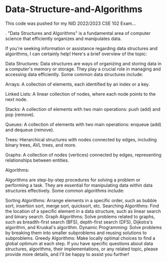 # Data-Structure-and-Algorithms
This code was pushed for my NID 2022/2023 CSE 102 Exam...


. "Data Structures and Algorithms" is a fundamental area of computer science that efficiently organizes and manipulates data.

If you're seeking information or assistance regarding data structures and algorithms, I can certainly help! Here's a brief overview of the topic:

Data Structures:
Data structures are ways of organizing and storing data in a computer's memory or storage. They play a crucial role in managing and accessing data efficiently. Some common data structures include:

Arrays: A collection of elements, each identified by an index or a key.

Linked Lists: A linear collection of nodes, where each node points to the next node.

Stacks: A collection of elements with two main operations: push (add) and pop (remove).

Queues: A collection of elements with two main operations: enqueue (add) and dequeue (remove).

Trees: Hierarchical structures with nodes connected by edges, including binary trees, AVL trees, and more.

Graphs: A collection of nodes (vertices) connected by edges, representing relationships between entities.

Algorithms:

Algorithms are step-by-step procedures for solving a problem or performing a task. They are essential for manipulating data within data structures effectively. Some common algorithms include:

Sorting Algorithms: Arrange elements in a specific order, such as bubble sort, insertion sort, merge sort, quicksort, etc.
Searching Algorithms: Find the location of a specific element in a data structure, such as linear search and binary search.
Graph Algorithms: Solve problems related to graphs, such as breadth-first search (BFS), depth-first search (DFS), Dijkstra's algorithm, and Kruskal's algorithm.
Dynamic Programming: Solve problems by breaking them into smaller subproblems and reusing solutions to subproblems.
Greedy Algorithms: Make locally optimal choices to find a global optimum at each step.
If you have specific questions about data structures, algorithms, their implementations, or any related topic, please provide more details, and I'll be happy to assist you further!
